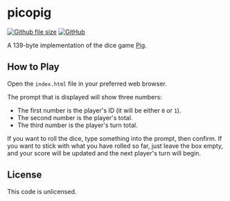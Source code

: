 [github-index-url]: https://github.com/mgthomas99/picopig/blob/master/index.html
[github-license-url]: https://github.com/mgthomas99/picobrain/blob/master/LICENSE
[github-license-shield-url]: https://img.shields.io/github/license/mgthomas99/picobrain.svg?style=flat-square
[github-size-shield-url]: https://img.shields.io/github/size/mgthomas99/picopig/index.html.svg?style=flat-square

# picopig

[![Github file size][github-size-shield-url]][github-index-url]
[![GitHub][github-license-shield-url]][github-license-url]

A 139-byte implementation of the dice game [Pig](https://en.wikipedia.org/wiki/Pig_(dice_game)).

## How to Play

Open the `index.html` file in your preferred web browser.

The prompt that is displayed will show three numbers:
- The first number is the player's ID (it will be either `0` or `1`).
- The second number is the player's total.
- The third number is the player's turn total.

If you want to roll the dice, type something into the prompt, then confirm. If
you want to stick with what you have rolled so far, just leave the box empty,
and your score will be updated and the next player's turn will begin.

## License

This code is unlicensed.
